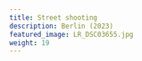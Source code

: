 ```yaml
---
title: Street shooting
description: Berlin (2023)
featured_image: LR_DSC03655.jpg
weight: 19
---
```


